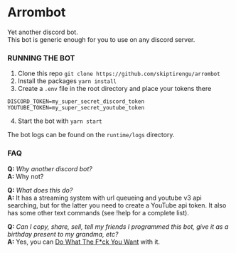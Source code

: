 # Arrombot

Yet another discord bot.  
This bot is generic enough for you to use on any discord server.

### RUNNING THE BOT

1. Clone this repo `git clone https://github.com/skiptirengu/arrombot`
2. Install the packages `yarn install`
3. Create a `.env` file in the root directory and place your tokens there
```
DISCORD_TOKEN=my_super_secret_discord_token
YOUTUBE_TOKEN=my_super_secret_youtube_token
```
4. Start the bot with `yarn start`

The bot logs can be found on the `runtime/logs` directory.

### FAQ

**Q:** _Why another discord bot?_  
**A:** Why not?

**Q:** _What does this do?_  
**A:** It has a streaming system with url queueing and youtube v3 api searching, but for the latter you need to create a YouTube api token. It also has some other text commands (see !help for a complete list).

**Q:** _Can I copy, share, sell, tell my friends I programmed this bot, give it as a birthday present to my grandma, etc?_  
**A:** Yes, you can [Do What The F*ck You Want](LICENSE) with it.
